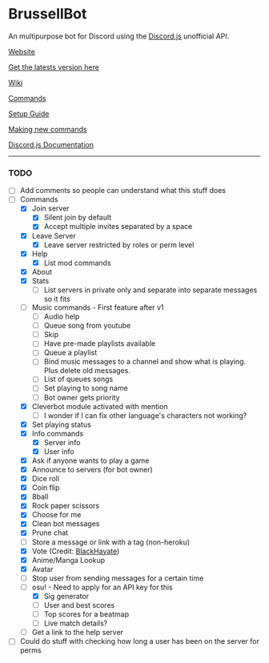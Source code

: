 # BrussellBot

An multipurpose bot for Discord using the [Discord.js](https://github.com/hydrabolt/discord.js/) unofficial API.

[Website](http://brussell98.github.io/BrussellBot)

[Get the latests version here](https://github.com/brussell98/BrussellBot/releases/latest)

[Wiki](https://github.com/brussell98/BrussellBot/wiki)

[Commands](https://github.com/brussell98/BrussellBot/wiki/Commands)

[Setup Guide](https://github.com/brussell98/BrussellBot/wiki/Setup-Guide)

[Making new commands](https://github.com/brussell98/BrussellBot/wiki/New-Command-Guide)

[Discord.js Documentation](http://discordjs.readthedocs.org/en/latest/)

---

### TODO

- [ ] Add comments so people can understand what this stuff does
- [ ] Commands
	- [x] Join server
		- [x] Silent join by default
		- [x] Accept multiple invites separated by a space
	- [x] Leave Server
		- [x] Leave server restricted by roles or perm level
	- [x] Help
		- [x] List mod commands
	- [x] About
	- [x] Stats
		- [ ] List servers in private only and separate into separate messages so it fits
	- [ ] Music commands - First feature after v1
		- [ ] Audio help
		- [ ] Queue song from youtube
		- [ ] Skip
		- [ ] Have pre-made playlists available
		- [ ] Queue a playlist
		- [ ] Bind music messages to a channel and show what is playing. Plus delete old messages.
		- [ ] List of queues songs
		- [ ] Set playing to song name
		- [ ] Bot owner gets priority
	- [x] Cleverbot module activated with mention
		- [ ] I wonder if I can fix other language's characters not working?
	- [x] Set playing status
	- [x] Info commands
		- [x] Server info
		- [x] User info
	- [x] Ask if anyone wants to play a game
	- [x] Announce to servers (for bot owner)
	- [x] Dice roll
	- [x] Coin flip
	- [x] 8ball
	- [x] Rock paper scissors
	- [x] Choose for me
	- [x] Clean bot messages
	- [x] Prune chat
	- [ ] Store a message or link with a tag (non-heroku)
	- [x] Vote (Credit: [BlackHayate](https://github.com/BlackHayate))
	- [x] Anime/Manga Lookup
	- [x] Avatar
	- [ ] Stop user from sending messages for a certain time
	- [ ] osu! - Need to apply for an API key for this
		- [x] Sig generator
		- [ ] User and best scores
		- [ ] Top scores for a beatmap
		- [ ] Live match details?
	- [ ] Get a link to the help server
- [ ] Could do stuff with checking how long a user has been on the server for perms
